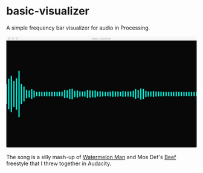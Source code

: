 # basic-visualizer
A simple frequency bar visualizer for audio in Processing.

![Screenshot](screenshot.tiff)

The song is a silly mash-up of [Watermelon Man](http://en.wikipedia.org/wiki/Watermelon_Man_%28composition%29) and Mos Def's [Beef](http://genius.com/Yasiin-bey-beef-lyrics/) freestyle that I threw together in Audacity.

